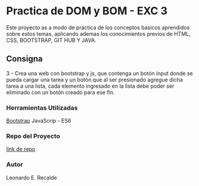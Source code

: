 # Practica de DOM y BOM - EXC 3

Este proyecto as a modo de practica de los conceptos basicos aprendidos sobre estos temas, aplicando ademas los conocimientos previos de HTML, CSS, BOOTSTRAP, GIT HUB Y JAVA.

## Consigna
3 - Crea una web con bootstrap y js, que contenga un botón input donde se pueda cargar una tarea y un botón que al ser presionado agregue dicha tarea a una lista, cada elemento ingresado en la lista debe poder ser eliminado con un botón creado para ese fin. 




### Herramientas Utilizadas

[Bootstrap](https://getbootstrap.com/)
JavaScrip - ES6

### Repo del Proyecto

[link de repo](https://github.com/leorecalde/tp5-exc3domYbom.git)

### Autor
Leonardo E. Recalde
